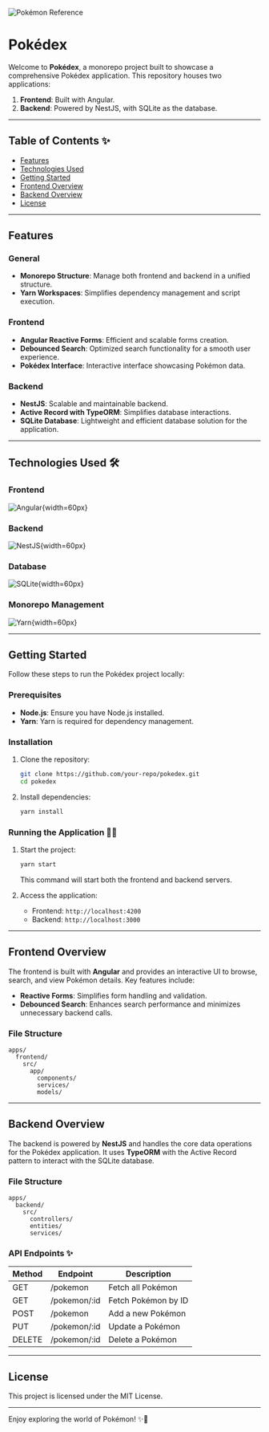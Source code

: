 ![Pokémon Reference](https://raw.githubusercontent.com/PokeAPI/sprites/master/sprites/pokemon/25.png)

# Pokédex

Welcome to **Pokédex**, a monorepo project built to showcase a comprehensive Pokédex application. This repository houses two applications:

1. **Frontend**: Built with Angular.
2. **Backend**: Powered by NestJS, with SQLite as the database.

---

## Table of Contents ✨

- [Features](#features)
- [Technologies Used](#technologies-used)
- [Getting Started](#getting-started)
- [Frontend Overview](#frontend-overview)
- [Backend Overview](#backend-overview)
- [License](#license)

---

## Features

### General

- **Monorepo Structure**: Manage both frontend and backend in a unified structure.
- **Yarn Workspaces**: Simplifies dependency management and script execution.

### Frontend

- **Angular Reactive Forms**: Efficient and scalable forms creation.
- **Debounced Search**: Optimized search functionality for a smooth user experience.
- **Pokédex Interface**: Interactive interface showcasing Pokémon data.

### Backend

- **NestJS**: Scalable and maintainable backend.
- **Active Record with TypeORM**: Simplifies database interactions.
- **SQLite Database**: Lightweight and efficient database solution for the application.

---

## Technologies Used 🛠️

### Frontend

![Angular](https://angular.io/assets/images/logos/angular/angular.svg){width=60px}

### Backend

![NestJS](https://nestjs.com/img/logo_text.svg){width=60px}

### Database

![SQLite](https://sqlite.org/images/sqlite370_banner.gif){width=60px}

### Monorepo Management

![Yarn](https://raw.githubusercontent.com/yarnpkg/assets/master/yarn-kitten-full.png){width=60px}

---

## Getting Started

Follow these steps to run the Pokédex project locally:

### Prerequisites

- **Node.js**: Ensure you have Node.js installed.
- **Yarn**: Yarn is required for dependency management.

### Installation

1. Clone the repository:

   ```bash
   git clone https://github.com/your-repo/pokedex.git
   cd pokedex
   ```

2. Install dependencies:
   ```bash
   yarn install
   ```

### Running the Application 🏃‍♂️

1. Start the project:

   ```bash
   yarn start
   ```

   This command will start both the frontend and backend servers.

2. Access the application:
   - Frontend: `http://localhost:4200`
   - Backend: `http://localhost:3000`

---

## Frontend Overview

The frontend is built with **Angular** and provides an interactive UI to browse, search, and view Pokémon details. Key features include:

- **Reactive Forms**: Simplifies form handling and validation.
- **Debounced Search**: Enhances search performance and minimizes unnecessary backend calls.

### File Structure

```
apps/
  frontend/
    src/
      app/
        components/
        services/
        models/
```

---

## Backend Overview

The backend is powered by **NestJS** and handles the core data operations for the Pokédex application. It uses **TypeORM** with the Active Record pattern to interact with the SQLite database.

### File Structure

```
apps/
  backend/
    src/
      controllers/
      entities/
      services/
```

### API Endpoints ✨

| Method | Endpoint     | Description         |
| ------ | ------------ | ------------------- |
| GET    | /pokemon     | Fetch all Pokémon   |
| GET    | /pokemon/:id | Fetch Pokémon by ID |
| POST   | /pokemon     | Add a new Pokémon   |
| PUT    | /pokemon/:id | Update a Pokémon    |
| DELETE | /pokemon/:id | Delete a Pokémon    |

---

## License

This project is licensed under the MIT License.

---

Enjoy exploring the world of Pokémon! ✨🌈
